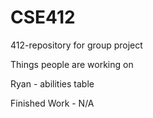 # CSE412
412-repository for group project

Things people are working on

Ryan - abilities table

Finished Work - N/A
